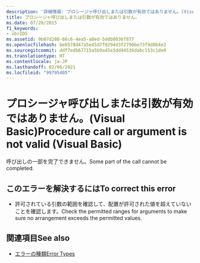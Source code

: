 ```yaml
---
description: '詳細情報: プロシージャ呼び出しまたは引数が有効ではありません。(Visual Basic)'
title: プロシージャ呼び出しまたは引数が有効ではありません。
ms.date: 07/20/2015
f1_keywords:
- vbrID5
ms.assetid: 9b07d280-66c6-4ea5-a8ed-5ddb0036f877
ms.openlocfilehash: be8578d47a5e45d7f0294d3f2790be73f9d0b4e2
ms.sourcegitcommit: ddf7edb67715a5b9a45e3dd44536dabc153c1de0
ms.translationtype: HT
ms.contentlocale: ja-JP
ms.lasthandoff: 02/06/2021
ms.locfileid: "99795405"
---
```

# <a name="procedure-call-or-argument-is-not-valid-visual-basic"></a><span data-ttu-id="363aa-103">プロシージャ呼び出しまたは引数が有効ではありません。(Visual Basic)</span><span class="sxs-lookup"><span data-stu-id="363aa-103">Procedure call or argument is not valid (Visual Basic)</span></span>

<span data-ttu-id="363aa-104">呼び出しの一部を完了できません。</span><span class="sxs-lookup"><span data-stu-id="363aa-104">Some part of the call cannot be completed.</span></span>  
  
## <a name="to-correct-this-error"></a><span data-ttu-id="363aa-105">このエラーを解決するには</span><span class="sxs-lookup"><span data-stu-id="363aa-105">To correct this error</span></span>  
  
- <span data-ttu-id="363aa-106">許可されている引数の範囲を確認して、配置が許可された値を超えていないことを確認します。</span><span class="sxs-lookup"><span data-stu-id="363aa-106">Check the permitted ranges for arguments to make sure no arrangement exceeds the permitted values.</span></span>  
  
## <a name="see-also"></a><span data-ttu-id="363aa-107">関連項目</span><span class="sxs-lookup"><span data-stu-id="363aa-107">See also</span></span>

- [<span data-ttu-id="363aa-108">エラーの種類</span><span class="sxs-lookup"><span data-stu-id="363aa-108">Error Types</span></span>](../../programming-guide/language-features/error-types.md)
